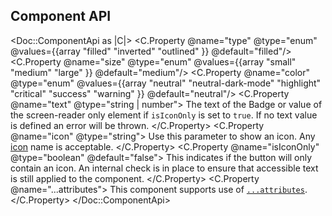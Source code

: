 ## Component API

<Doc::ComponentApi as |C|>
  <C.Property @name="type" @type="enum" @values={{array "filled" "inverted" "outlined" }} @default="filled"/>
  <C.Property @name="size" @type="enum" @values={{array "small" "medium" "large" }} @default="medium"/>
  <C.Property @name="color" @type="enum" @values={{array "neutral" "neutral-dark-mode" "highlight" "critical" "success" "warning" }} @default="neutral"/>
  <C.Property @name="text" @type="string | number">
    The text of the Badge or value of the screen-reader only element if `isIconOnly` is set to `true`. If no text value is defined an error will be thrown.
  </C.Property>
  <C.Property @name="icon" @type="string">
    Use this parameter to show an icon. Any [icon](/icons/library) name is acceptable.
  </C.Property>
  <C.Property @name="isIconOnly" @type="boolean" @default="false">
    This indicates if the button will only contain an icon. An internal check is in place to ensure that accessible text is still applied to the component.
  </C.Property>
  <C.Property @name="...attributes">
    This component supports use of [`...attributes`](https://guides.emberjs.com/release/in-depth-topics/patterns-for-components/#toc_attribute-ordering).
  </C.Property>
</Doc::ComponentApi>

